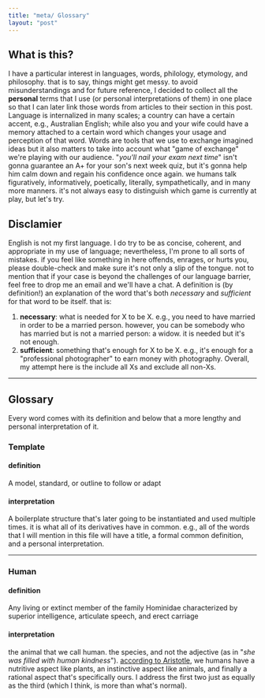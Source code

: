 ```yaml
---
title: "meta/ Glossary"
layout: "post"
---
```


## What is this?
I have a particular interest in languages, words, philology, etymology, and philosophy. that is to say, things might get messy. to avoid misunderstandings and for future reference, I decided to collect all the **personal** terms that I use (or personal interpretations of them) in one place so that I can later link those words from articles to their section in this post.
Language is internalized in many scales; a country can have a certain accent, e.g., Australian English; while also you and your wife could have a memory attached to a certain word which changes your usage and perception of that word.
Words are tools that we use to exchange imagined ideas but it also matters to take into account what "game of exchange" we're playing with our audience. "_you'll nail your exam next time_" isn't gonna guarantee an A+ for your son's next week quiz, but it's gonna help him calm down and regain his confidence once again. we humans talk figuratively, informatively, poetically, literally, sympathetically, and in many more manners. it's not always easy to distinguish which game is currently at play, but let's try.

## Disclamier
English is not my first language. I do try to be as concise, coherent, and appropriate in my use of language; nevertheless, I'm prone to all sorts of mistakes. if you feel like something in here offends, enrages, or hurts you, please double-check and make sure it's not only a slip of the tongue. not to mention that if your case is beyond the challenges of our language barrier, feel free to drop me an email and we'll have a chat.
A definition is (by definition!) an explanation of the word that's both _necessary_ and _sufficient_ for that word to be itself. that is:
1. **necessary**: what is needed for X to be X. e.g., you need to have married in order to be a married person. however, you can be somebody who has married but is not a married person: a widow. it is needed but it's not enough.
2. **sufficient**: something that's enough for X to be X. e.g., it's enough for a "professional photographer" to earn money with photography.
Overall, my attempt here is the include all Xs and exclude all non-Xs.

***

## Glossary
Every word comes with its definition and below that a more lengthy and personal interpretation of it.

### Template
#### definition
A model, standard, or outline to follow or adapt
#### interpretation
A boilerplate structure that's later going to be instantiated and used multiple times. it is what all of its derivatives have in common. e.g., all of the words that I will mention in this file will have a title, a formal common definition, and a personal interpretation.

---

### Human
#### definition
Any living or extinct member of the family Hominidae characterized by superior intelligence, articulate speech, and erect carriage
#### interpretation
the animal that we call human. the species, and not the adjective (as in "_she was filled with human kindness_"). [according to Aristotle](https://en.wikipedia.org/wiki/Rational_animal#History), we humans have a nutritive aspect like plants, an instinctive aspect like animals, and finally a rational aspect that's specifically ours. I address the first two just as equally as the third (which I think, is more than what's normal).
